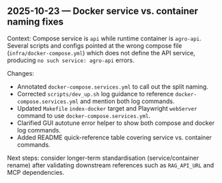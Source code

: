 ## 2025-10-23 — Docker service vs. container naming fixes

Context: Compose service is `api` while runtime container is `agro-api`. Several scripts and configs pointed at the wrong compose file (`infra/docker-compose.yml`) which does not define the API service, producing `no such service: agro-api` errors.

Changes:
- Annotated `docker-compose.services.yml` to call out the split naming.
- Corrected `scripts/dev_up.sh` log guidance to reference `docker-compose.services.yml` and mention both log commands.
- Updated `Makefile` `index-docker` target and Playwright `webServer` command to use `docker-compose.services.yml`.
- Clarified GUI autotune error helper to show both compose and docker log commands.
- Added README quick-reference table covering service vs. container commands.

Next steps: consider longer-term standardisation (service/container rename) after validating downstream references such as `RAG_API_URL` and MCP dependencies.
